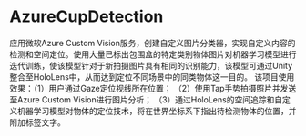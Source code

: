 # AzureCupDetection





应用微软Azure Custom Vision服务，创建自定义图片分类器，实现自定义内容的检测和空间定位。使用大量已标出包围盒的特定类别物体图片对机器学习模型进行迭代训练，使该模型针对于新拍摄图片具有相同的识别能力，该模型可通过Unity整合至HoloLens中，从而达到定位不同场景中的同类物体这一目的。
该项目使用效果：（1）用户通过Gaze定位视线所在位置；
（2）使用Tap手势拍摄照片并发送至Azure Custom Vision进行图片分析；
（3）通过HoloLens的空间追踪和自定义机器学习模型对物体的定位技术，将在世界坐标系下指出待检测物体的位置，并附加标签文字。
